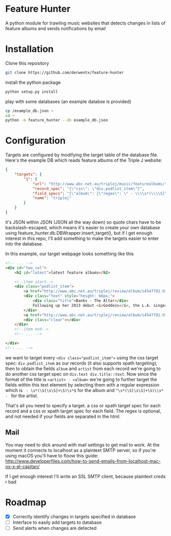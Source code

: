 Feature Hunter
====

A python module for trawling music websites that detects changes in lists of feature albums and sends notifications by email

Installation
====

Clone this repository

```bash
git clone https://github.com/derwentx/feature-hunter
```

install the python package

```bash
python setup.py install
```

play with some databases (an example databse is provided)

```bash
cp /example_db.json ~
cd ~
python -m feature_hunter --db example_db.json
```

Configuration
====
Targets are configured by modifying the target table of the database file. Here's the example DB which reads feature albums of the Triple J website:

```json
{
    "targets": {
        "1": {
            "url": "http://www.abc.net.au/triplej/music/featurealbums/",
            "record_spec": "{\"css\": \"div.podlist_item\"}",
            "field_specs": "{\"album\": {\"regex\": \" - \\\\s*(\\\\S[\\\\s\\\\S]+\\\\S)\\\\s*$\", \"css\": \"div.text div.title::text\"}, \"artist\": {\"regex\": \"^\\\\s*(\\\\S[\\\\s\\\\S]+\\\\S)\\\\s* - \", \"css\": \"div.text div.title::text\"}}",
            "name": "triplej"
        }
    }
}

```

it's JSON within JSON (JSON all the way down) so quote chars have to be backslash-escaped, which means it's easier to create your own database using feature_hunter.db.DBWrapper.insert_target(), but if I get enough interest in this repo, I'll add something to make the targets easier to enter into the database.

In this example, our target webpage looks something like this
```html
<!-- ... -->
<div id="two_col">
    <h2 id="latest">latest feature albums</h2>

    <!--item start-->
    <div class="podlist_item">
        <a href="http://www.abc.net.au/triplej/review/album/s4547791.htm"><img width="300" height="300" alt="Banks - The Altar" src="http://www.abc.net.au/triplej/review/album/img/banks_thealtar.jpg"></a>
        <div class="text" style="height: 66px;">
            <div class="title">Banks - The Altar</div>
            Following up her 2013 debut <i>Goddess</i>, the L.A. singer pushes personal boundaries with her alt-pop R&amp;B sound.
        </div>
        <a href="http://www.abc.net.au/triplej/review/album/s4547791.htm" class="more">More</a>
        <div class="clear"></div>
    </div>
    <!--item end-->
    <!-- ... -->

</div>
<!-- ... -->
```

we want to target every `<div class="podlist_item">`  using the css target spec: `div.podlist_item` as our records (it also supports xpath targeting), then to obtain the fields `album` and `artist` from each record we're going to do another css target spec on `div.text div.title::text`. Now since the format of the title is `<artist> - <album>` we're going to further target the fields within this text element by selecting them with a regular expression which is ` - \s*(\S[\s\S]+\S)\s*$` for the album and `^\s*(\S[\s\S]+\S)\\s* - ` for the artist.

That's all you need to specify a target. a css or xpath target spec for each record and a css or xpath target spec for each field. The regex is optional, and not needed if your fields are separated in the html.

Mail
----
You may need to dick around with mail settings to get mail to work. At the moment it connects to localhost as a plaintext SMTP server, so if you're using macOS you'll have to floow this guide: http://www.developerfiles.com/how-to-send-emails-from-localhost-mac-os-x-el-capitan/

If I get enough interest I'll write an SSL SMTP client, because plaintext creds r bad


Roadmap
====
 - [x] Correctly identify changes in targets specified in database
 - [ ] Interface to easily add targets to database
 - [ ] Send alerts when changes are detected
